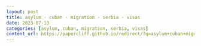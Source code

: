 ```yaml
---
layout: post
title: asylum · cuban · migration · serbia · visas
date: 2023-07-13
categories: [asylum, cuban, migration, serbia, visas]
content_url: https://papercliff.github.io/redirect/?q=asylum+cuban+migration+serbia+visas&tbs=cdr:1,cd_min:7/12/2023,cd_max:7/14/2023
---
```

